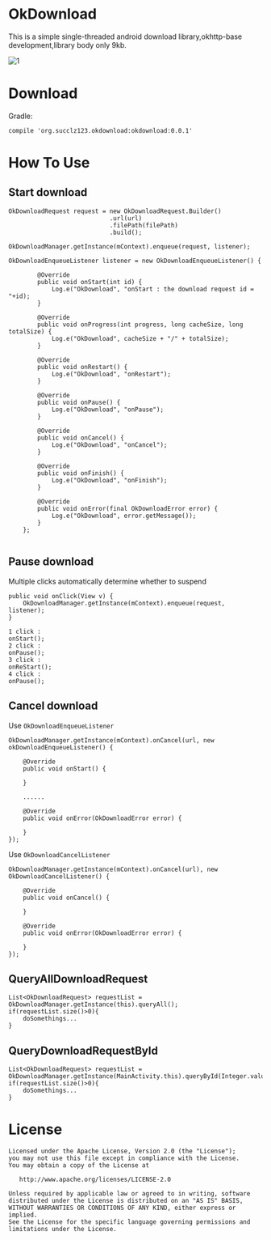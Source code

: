 # OkDownload
This is a simple single-threaded android download library,okhttp-base development,library body only 9kb.

![1](https://github.com/succlz123/okdownload/blob/master/screenshot/screenshot.gif)

# Download
Gradle:

```
compile 'org.succlz123.okdownload:okdownload:0.0.1'
```

# How To Use

## Start download

```
OkDownloadRequest request = new OkDownloadRequest.Builder()
                            .url(url)
                            .filePath(filePath)
                            .build();
                            
OkDownloadManager.getInstance(mContext).enqueue(request, listener);

OkDownloadEnqueueListener listener = new OkDownloadEnqueueListener() {

        @Override
        public void onStart(int id) {
            Log.e("OkDownload", "onStart : the download request id = "+id);
        }

        @Override
        public void onProgress(int progress, long cacheSize, long totalSize) {
            Log.e("OkDownload", cacheSize + "/" + totalSize);
        }

        @Override
        public void onRestart() {
            Log.e("OkDownload", "onRestart");
        }

        @Override
        public void onPause() {
            Log.e("OkDownload", "onPause");
        }

        @Override
        public void onCancel() {
            Log.e("OkDownload", "onCancel");
        }

        @Override
        public void onFinish() {
            Log.e("OkDownload", "onFinish");
        }

        @Override
        public void onError(final OkDownloadError error) {
            Log.e("OkDownload", error.getMessage());
        }
    };
                            
```

## Pause download

Multiple clicks automatically determine whether to suspend   

```
public void onClick(View v) {
	OkDownloadManager.getInstance(mContext).enqueue(request, listener);
}

1 click :
onStart();
2 click :
onPause();
3 click :
onReStart();
4 click :
onPause();
```
## Cancel download

Use `OkDownloadEnqueueListener`

```
OkDownloadManager.getInstance(mContext).onCancel(url, new okDownloadEnqueueListener() {

	@Override
	public void onStart() {

	}
	
	......
	
	@Override
	public void onError(OkDownloadError error) {

	}
});
```

Use `OkDownloadCancelListener`

```
OkDownloadManager.getInstance(mContext).onCancel(url), new OkDownloadCancelListener() {

	@Override
	public void onCancel() {

	}

	@Override
	public void onError(OkDownloadError error) {

	}
});
```

## QueryAllDownloadRequest

```
List<OkDownloadRequest> requestList = OkDownloadManager.getInstance(this).queryAll();
if(requestList.size()>0){
	doSomethings...
}
```

## QueryDownloadRequestById

```
List<OkDownloadRequest> requestList = OkDownloadManager.getInstance(MainActivity.this).queryById(Integer.valueOf(id));
if(requestList.size()>0){
	doSomethings...
}
```

# License

```
Licensed under the Apache License, Version 2.0 (the "License");
you may not use this file except in compliance with the License.
You may obtain a copy of the License at

   http://www.apache.org/licenses/LICENSE-2.0

Unless required by applicable law or agreed to in writing, software
distributed under the License is distributed on an "AS IS" BASIS,
WITHOUT WARRANTIES OR CONDITIONS OF ANY KIND, either express or implied.
See the License for the specific language governing permissions and
limitations under the License.
```